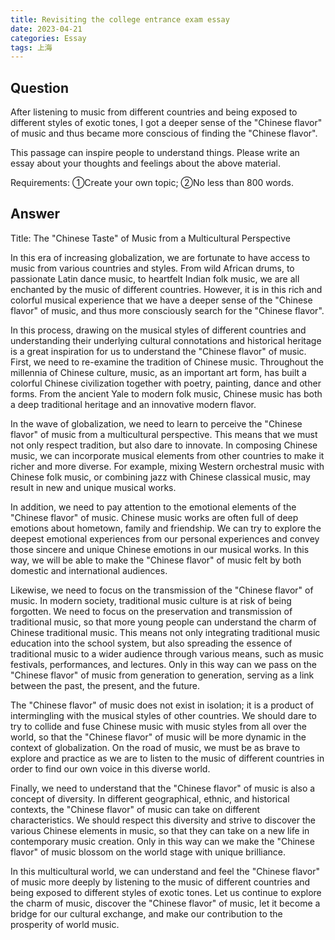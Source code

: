 ```yaml
---
title: Revisiting the college entrance exam essay
date: 2023-04-21
categories: Essay
tags: 上海
---
```


## Question

After listening to music from different countries and being exposed to different styles of exotic tones, I got a deeper sense of the "Chinese flavor" of music and thus became more conscious of finding the "Chinese flavor".

This passage can inspire people to understand things. Please write an essay about your thoughts and feelings about the above material.

Requirements: ①Create your own topic; ②No less than 800 words.

## Answer

Title: The "Chinese Taste" of Music from a Multicultural Perspective

In this era of increasing globalization, we are fortunate to have access to music from various countries and styles. From wild African drums, to passionate Latin dance music, to heartfelt Indian folk music, we are all enchanted by the music of different countries. However, it is in this rich and colorful musical experience that we have a deeper sense of the "Chinese flavor" of music, and thus more consciously search for the "Chinese flavor".

In this process, drawing on the musical styles of different countries and understanding their underlying cultural connotations and historical heritage is a great inspiration for us to understand the "Chinese flavor" of music. First, we need to re-examine the tradition of Chinese music. Throughout the millennia of Chinese culture, music, as an important art form, has built a colorful Chinese civilization together with poetry, painting, dance and other forms. From the ancient Yale to modern folk music, Chinese music has both a deep traditional heritage and an innovative modern flavor.

In the wave of globalization, we need to learn to perceive the "Chinese flavor" of music from a multicultural perspective. This means that we must not only respect tradition, but also dare to innovate. In composing Chinese music, we can incorporate musical elements from other countries to make it richer and more diverse. For example, mixing Western orchestral music with Chinese folk music, or combining jazz with Chinese classical music, may result in new and unique musical works.

In addition, we need to pay attention to the emotional elements of the "Chinese flavor" of music. Chinese music works are often full of deep emotions about hometown, family and friendship. We can try to explore the deepest emotional experiences from our personal experiences and convey those sincere and unique Chinese emotions in our musical works. In this way, we will be able to make the "Chinese flavor" of music felt by both domestic and international audiences.

Likewise, we need to focus on the transmission of the "Chinese flavor" of music. In modern society, traditional music culture is at risk of being forgotten. We need to focus on the preservation and transmission of traditional music, so that more young people can understand the charm of Chinese traditional music. This means not only integrating traditional music education into the school system, but also spreading the essence of traditional music to a wider audience through various means, such as music festivals, performances, and lectures. Only in this way can we pass on the "Chinese flavor" of music from generation to generation, serving as a link between the past, the present, and the future.

The "Chinese flavor" of music does not exist in isolation; it is a product of intermingling with the musical styles of other countries. We should dare to try to collide and fuse Chinese music with music styles from all over the world, so that the "Chinese flavor" of music will be more dynamic in the context of globalization. On the road of music, we must be as brave to explore and practice as we are to listen to the music of different countries in order to find our own voice in this diverse world.

Finally, we need to understand that the "Chinese flavor" of music is also a concept of diversity. In different geographical, ethnic, and historical contexts, the "Chinese flavor" of music can take on different characteristics. We should respect this diversity and strive to discover the various Chinese elements in music, so that they can take on a new life in contemporary music creation. Only in this way can we make the "Chinese flavor" of music blossom on the world stage with unique brilliance.

In this multicultural world, we can understand and feel the "Chinese flavor" of music more deeply by listening to the music of different countries and being exposed to different styles of exotic tones. Let us continue to explore the charm of music, discover the "Chinese flavor" of music, let it become a bridge for our cultural exchange, and make our contribution to the prosperity of world music.